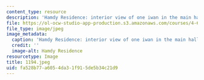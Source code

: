 ```yaml
---
content_type: resource
description: 'Hamdy Residence: interior view of one iwan in the main hall.'
file: https://ol-ocw-studio-app-production.s3.amazonaws.com/courses/4-615-the-architecture-of-cairo-spring-2002/fa528b77a6054da31f915de5b34c21d9_1194.jpeg
file_type: image/jpeg
image_metadata:
  caption: 'Hamdy Residence: interior view of one iwan in the main hall.'
  credit: ''
  image-alt: Hamdy Residence
resourcetype: Image
title: 1194.jpeg
uid: fa528b77-a605-4da3-1f91-5de5b34c21d9
---
```

